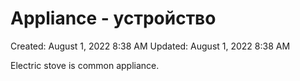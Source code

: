 # Appliance - устройство

Created: August 1, 2022 8:38 AM
Updated: August 1, 2022 8:38 AM

Electric stove is common  appliance.
